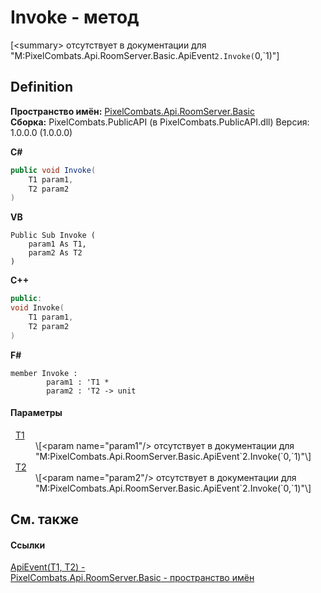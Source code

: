 # Invoke - метод


\[&lt;summary&gt; отсутствует в документации для "M:PixelCombats.Api.RoomServer.Basic.ApiEvent`2.Invoke(`0,`1)"\]



## Definition
**Пространство имён:** <a href="299769b5-0515-f682-c4bd-afa5af18175d">PixelCombats.Api.RoomServer.Basic</a>  
**Сборка:** PixelCombats.PublicAPI (в PixelCombats.PublicAPI.dll) Версия: 1.0.0.0 (1.0.0.0)

**C#**
``` C#
public void Invoke(
	T1 param1,
	T2 param2
)
```
**VB**
``` VB
Public Sub Invoke ( 
	param1 As T1,
	param2 As T2
)
```
**C++**
``` C++
public:
void Invoke(
	T1 param1, 
	T2 param2
)
```
**F#**
``` F#
member Invoke : 
        param1 : 'T1 * 
        param2 : 'T2 -> unit 
```



#### Параметры
<dl><dt>  <a href="2c6ab617-976d-ae51-82f2-7621fc7e18d9">T1</a></dt><dd>\[&lt;param name="param1"/&gt; отсутствует в документации для "M:PixelCombats.Api.RoomServer.Basic.ApiEvent`2.Invoke(`0,`1)"\]</dd><dt>  <a href="2c6ab617-976d-ae51-82f2-7621fc7e18d9">T2</a></dt><dd>\[&lt;param name="param2"/&gt; отсутствует в документации для "M:PixelCombats.Api.RoomServer.Basic.ApiEvent`2.Invoke(`0,`1)"\]</dd></dl>

## См. также


#### Ссылки
<a href="2c6ab617-976d-ae51-82f2-7621fc7e18d9">ApiEvent(T1, T2) - </a>  
<a href="299769b5-0515-f682-c4bd-afa5af18175d">PixelCombats.Api.RoomServer.Basic - пространство имён</a>  
